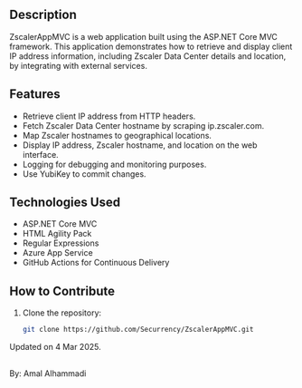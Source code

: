 ## Description

ZscalerAppMVC is a web application built using the ASP.NET Core MVC framework. This application demonstrates how to retrieve and display client IP address information, including Zscaler Data Center details and location, by integrating with external services.

## Features

- Retrieve client IP address from HTTP headers.
- Fetch Zscaler Data Center hostname by scraping ip.zscaler.com.
- Map Zscaler hostnames to geographical locations.
- Display IP address, Zscaler hostname, and location on the web interface.
- Logging for debugging and monitoring purposes.
- Use YubiKey to commit changes.



## Technologies Used

- ASP.NET Core MVC
- HTML Agility Pack
- Regular Expressions
- Azure App Service
- GitHub Actions for Continuous Delivery

## How to Contribute

1. Clone the repository:
   ```bash
   git clone https://github.com/Securrency/ZscalerAppMVC.git
   
Updated on 4 Mar 2025. 
##
By: Amal Alhammadi 
